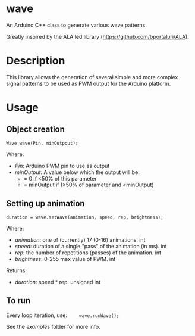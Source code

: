 # wave
An Arduino C++ class to generate various wave patterns

Greatly inspired by the ALA led library (https://github.com/bportaluri/ALA). 

# Description
This library allows the generation of several simple and more complex signal patterns to be used as PWM output for the Arduino platform. 

# Usage
## Object creation
`Wave wave(Pin, minOutpout);`

Where:
- _Pin_: Arduino PWM pin to use as output
- _minOutput_: A value below which the output will be:
  - = 0 if <50% of this parameter
  - = minOutput if (>50% of parameter and <minOutput)
## Setting up animation
`duration = wave.setWave(animation, speed, rep, brightness);`

Where:
- _animation_: one of (currently) 17 (0-16) animations. int
- _speed_: duration of a single "pass" of the animation (in ms). int
- _rep_: the number of repetitions (passes) of the animation. int
- _brightness_: 0-255 max value of PWM. int

Returns:
- _duration_: speed * rep. unsigned int

## To run
Every loop iteration, use:
`    wave.runWave();`

See the _examples_ folder for more info.
